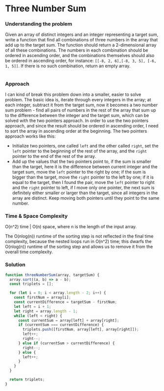 # Three Number Sum

### Understanding the problem

Given an array of distinct integers and an integer representing a target sum, write a function that find all combinations of three numbers in the array that add up to the target sum. The function should return a 2-dimensional array of all these combinations. The numbers in each combination should be ordered in ascending order, and the combinations themselves should also be ordered in ascending order, for instance: `[[-8, 2, 6],[-8, 3, 5], [-6, 1, 5]]`. If there is no such combination, return an empty array.

#

### Approach

I can kind of break this problem down into a smaller, easier to solve problem. The basic idea is, iterate through every integers in the array; at each integer, subtract it from the target sum, now it becomes a two number sum problem - find all pairs of numbers in the rest of the array that sum up to the difference between the integer and the target sum, which can be solved with the two pointers approach. In order to use the two pointers approach, and since the result should be ordered in ascending order, I need to sort the array in ascending order at the beginning. The two pointers approach works like this:

- Initialize two pointers, one called `left` and the other called `right`, set the `left` pointer to the beginning of the rest of the array, and the `right` pointer to the end of the rest of the array.
- Add up the values that the two pointers point to, if the sum is smaller than the target, here it is the difference between current integer and the target sum, move the `left` pointer to the right by one; if the sum is bigger than the target, move the `right` pointer to the left by one; if it is equal to the target, then I found the pair, move the `left` pointer to right and the `right` pointer to left, if I move only one pointer, the next sum is definitely either smaller or larger than the target, since all integers in the array are distinct. Keep moving both pointers until they point to the same number.

### Time & Space Complexity

O(n^2) time | O(n) space, where n is the length of the input array.

The O(nlog(n)) runtime of the sorting step is not reflected in the final time complexity, because the nested loops run in O(n^2) time; this dwarfs the O(nlog(n)) runtime of the sorting step and allows us to remove it from the overall time complexity.

### Solution

```js
function threeNumberSum(array, targetSum) {
  array.sort((a, b) => a - b);
  const triplets = [];

  for (let i = 0; i < array.length - 2; i++) {
    const firstNum = array[i];
    const currentDifference = targetSum - firstNum;
    let left = i + 1;
    let right = array.length - 1;
    while (left < right) {
      const currentSum = array[left] + array[right];
      if (currentSum === currentDifference) {
        triplets.push([firstNum, array[left], array[right]]);
        left++;
        right--;
      } else if (currentSum > currentDifference) {
        right--;
      } else {
        left++;
      }
    }
  }

  return triplets;
}
```
